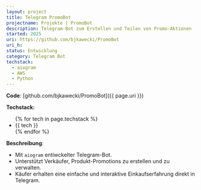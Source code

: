 ```yaml
---
layout: project
title: Telegram PromoBot
projectname: Projekte | PromoBot
description: Telegram-Bot zum Erstellen und Teilen von Promo-Aktionen
started: 2025
uri: https://github.com/bjkawecki/PromoBot
uri_h:
status: Entwicklung
category: Telegram Bot
techstack:
  - aiogram
  - AWS
  - Python
---
```


**Code**: [github.com/bjkawecki/PromoBot]({{ page.uri }})

**Techstack:**

<ul>
{% for tech in page.techstack %}
<li>{{ tech }}</li>
{% endfor %}
</ul>

**Beschreibung**:

- Mit `aiogram` entiwckelter Telegram-Bot.
- Unterstützt Verkäufer, Produkt-Promotions zu erstellen und zu verwalten.
- Käufer erhalten eine einfache und interaktive Einkaufserfahrung direkt in Telegram.

